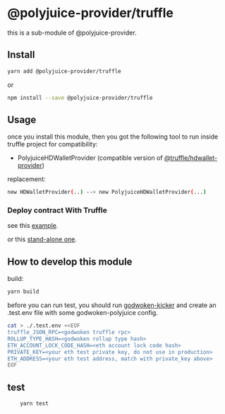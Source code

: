 # @polyjuice-provider/truffle

this is a sub-module of @polyjuice-provider.

## Install

```sh
yarn add @polyjuice-provider/truffle 
```

or

```sh
npm install --save @polyjuice-provider/truffle 
```

## Usage

once you install this module, then you got the following tool to run inside truffle project for compatibility:

- PolyjuiceHDWalletProvider (compatible version of [@truffle/hdwallet-provider](https://github.com/trufflesuite/truffle/tree/develop/packages/hdwallet-provider))

replacement:

```sh
new HDWalletProvider(..) --> new PolyjuiceHDWalletProvider(...)
```

### Deploy contract With Truffle

see this [example](https://github.com/RetricSu/polyjuice-provider/tree/add-truffle-deploy-example/packages/simple-storage-v2).

or this [stand-alone one](https://github.com/RetricSu/simple-storage-v2/tree/support-deploy).

## How to develop this module

build:

```sh
yarn build
```

before you can run test, you should run [godwoken-kicker](https://github.com/RetricSu/godwoken-kicker) and create an .test.env file with some godwoken-polyjuice config.

```sh
cat > ./.test.env <<EOF
truffle_JSON_RPC=<godwoken truffle rpc>
ROLLUP_TYPE_HASH=<godwoken rollup type hash>
ETH_ACCOUNT_LOCK_CODE_HASH=<eth account lock code hash>
PRIVATE_KEY=<your eth test private key, do not use in production>
ETH_ADDRESS=<your eth test address, match with private_key above>
EOF
```

## test

```sh
    yarn test
```

